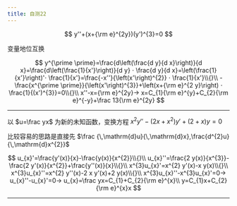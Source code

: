 ```yaml
---
title: 自测22
---
```


$$
y''+(x+{\rm e}^{2y})(y')^{3}=0
$$

变量地位互换

$$
y^{\prime \prime}=\frac{d\left(\frac{d y}{d x}\right)}{d x}=\frac{d\left(\frac{1}{x'}\right)}{d y} ⋅ \frac{d y}{d x}=\left(\frac{1}{x'}\right)'⋅ \frac{1}{x'}=\frac{-x''}{\left(x'\right)^{2}} ⋅ \frac{1}{x'}\\{}\\
-\frac{x^{\prime \prime}}{\left(x'\right)^{3}}+\left(x+{\rm e}^{2 y}\right) ⋅ \frac{1}{(x')^{3}}=0\\{}\\
x''-x={\rm e}^{2y}→ x=C_{1}{\rm e}^{y}+C_{2}{\rm e}^{-y}+\frac 13{\rm e}^{2y}
$$

---

以 $u=\frac yx$ 为新的未知函数，变换方程 $x^{2}y''-(2x+x^{2})y'+(2+x)y=0$

比较容易的思路是直接先 $\frac {\,\mathrm{d}u}{\,\mathrm{d}x},\frac{d^{2}u}{\,\mathrm{d}x^{2}}$

$$
u_{x}'=\frac{y'(x)}{x}-\frac{y(x)}{x^{2}}\\{}\\
u_{x}''=\frac{2 y(x)}{x^{3}}-\frac{2 y'(x)}{x^{2}}+\frac{y''(x)}{x}\\{}\\
x^{3}u_{x}'=x^{2} y'(x)-x y(x)\\{}\\
x^{3}u_{x}''=x^{2} y''(x)-2 x y'(x)+2 y(x)\\{}\\
x^{3}u_{x}''-x^{3}u_{x}'=0→ u_{x}''-u_{x}'=0→ u_{x}=\frac yx=C_{1}+C_{2}{\rm e}^{x}\\
y=C_{1}x+C_{2}{\rm e}^{x}x
$$

---
